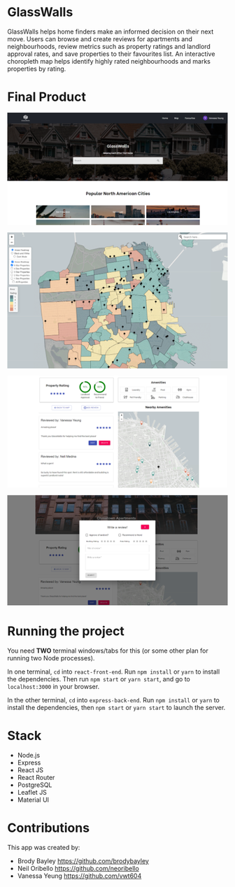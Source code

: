 # GlassWalls

GlassWalls helps home finders make an informed decision on their next move. Users can browse and create reviews for apartments and neighbourhoods, review metrics such as property ratings and landlord approval rates, and save properties to their favourites list. An interactive choropleth map helps identify highly rated neighbourhoods and marks properties by rating. 

# Final Product 

!["Screenshot of Main Page"](https://github.com/brodybayley/final-project/blob/master/docs/Screenshot%202021-04-23%20112217.png)

!["Screenshot of Map"](https://github.com/brodybayley/final-project/blob/master/docs/Screenshot%202021-04-23%20112529.png)

!["Screenshot of Property Details"](https://github.com/brodybayley/final-project/blob/master/docs/Screenshot%202021-04-23%20112408.png)

!["Screenshot of Review Form"](https://github.com/brodybayley/final-project/blob/master/docs/Screenshot%202021-04-23%20112506.png)


# Running the project

You need **TWO** terminal windows/tabs for this (or some other plan for running two Node processes).

In one terminal, `cd` into `react-front-end`. Run `npm install` or `yarn` to install the dependencies. Then run `npm start` or `yarn start`, and go to `localhost:3000` in your browser.

In the other terminal, `cd` into `express-back-end`. Run `npm install` or `yarn` to install the dependencies, then `npm start` or `yarn start` to launch the server.


# Stack

* Node.js
* Express
* React JS
* React Router
* PostgreSQL
* Leaflet JS
* Material UI

# Contributions

This app was created by:

* Brody Bayley https://github.com/brodybayley
* Neil Oribello https://github.com/neoribello
* Vanessa Yeung https://github.com/vwt604

